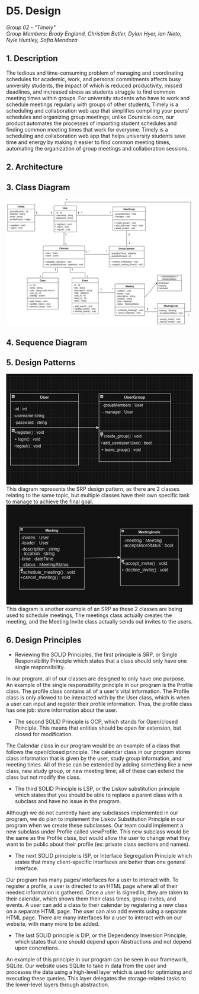 # D5. Design

_Group 02 - "Timely"_\
_Group Members: Brody England, Christian Butler, Dylan Hyer, Ian Nieto, Nyle Huntley, Sofia Mendoza_

## 1. Description
The tedious and time-consuming problem of managing and coordinating schedules for academic, work, and personal commitments affects busy university students, the impact of which is reduced productivity, missed deadlines, and increased stress as students struggle to find common meeting times within groups. For university students who have to work and schedule meetings regularly with groups of other students, Timely is a scheduling and collaboration web app that simplifies compiling your peers' schedules and organizing group meetings; unlike Coursicle.com, our product automates the processes of importing student schedules and finding common meeting times that work for everyone. Timely is a scheduling and collaboration web app that helps university students save time and energy by making it easier to find common meeting times, automating the organization of group meetings and collaboration sessions.

## 2. Architecture


## 3. Class Diagram
![Class Diagram](class_diagram.png)

## 4. Sequence Diagram


## 5. Design Patterns
![SRP Diagram](SRP.png)
<br>
This diagram represents the SRP design pattern, as there are 2 classes relating to the same topic, but multiple classes have their own specific task to manage to achieve the final goal. 
<br>
![Other SRP Diagram](SRP_2.png)
<br>
This diagram is another example of an SRP as these 2 classes are being used to schedule meetings, The meetings class actually creates the meeting, and the Meeting Invite class actually sends out invites to the users. 

## 6. Design Principles
- Reviewing the SOLID Principles, the first principle is SRP, or Single Responsibility Principle which states that a class should only have one single responsibility.

In our program, all of our classes are designed to only have one purpose. An example of the single responsibility principle in our program is the Profile class. The profile class contains all of a user's vital information. The Profile class is only allowed to be interacted with by the User class, which is when a user can input and register their profile information. Thus, the profile class has one job: store information about the user.

- The second SOLID Principle is OCP, which stands for Open/closed Principle. This means that entities should be open for extension, but closed for modification.

The Calendar class in our program would be an example of a class that follows the open/closed principle. The calendar class in our program stores class information that is given by the user, study group information, and meeting times. All of these can be extended by adding something like a new class, new study group, or new meeting time; all of these can extend the class but not modify the class.

- The third SOLID Principle is LSP, or the Liskov substitution principle which states that you should be able to replace a parent class with a subclass and have no issue in the program.

Although we do not currently have any subclasses implemented in our program, we do plan to implement the Liskov Substitution Principle in our program when we create these subclasses. Our team could implement a new subclass under Profile called viewProfile. This new subclass would be the same as the Profile class, but would allow the user to change what they want to be public about their profile (ex: private class sections and names).

- The next SOLID principle is ISP, or Interface Segregation Principle which states that many client-specific interfaces are better than one general interface.

Our program has many pages/ interfaces for a user to interact with. To register a profile, a user is directed to an HTML page where all of their needed information is gathered. Once a user is signed in, they are taken to their calendar, which shows them their class times, group invites, and events. A user can add a class to their calendar by registering a new class on a separate HTML page. The user can also add events using a separate HTML page. There are many interfaces for a user to interact with on our website, with many more to be added.

- The last SOLID principle is DIP, or the Dependency Inversion Principle, which states that one 
should depend upon Abstractions and not depend upon concretions.

An example of this principle in our program can be seen in our framework, SQLite. Our website uses SQLite to take in data from the user and processes the data using a high-level layer which is used for optimizing and executing these queries. This layer delegates the storage-related tasks to the lower-level layers through abstraction. 


